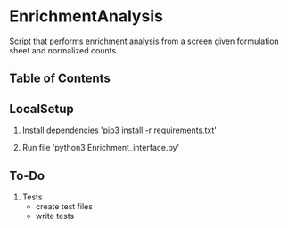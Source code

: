 # EnrichmentAnalysis

Script that performs enrichment analysis from a screen given formulation sheet and normalized counts

## Table of Contents

## LocalSetup
1) Install dependencies
'pip3 install -r requirements.txt'

2) Run file
'python3 Enrichment_interface.py'

## To-Do
1) Tests
	* create test files
	* write tests
